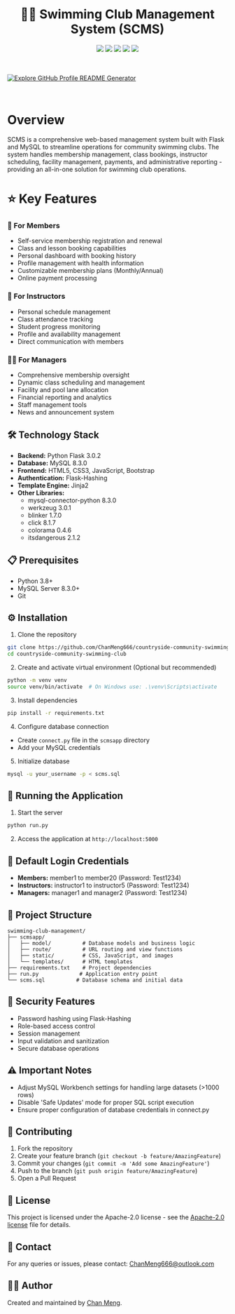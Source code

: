 <div align="center">
 <h1> 🏊‍♂️ Swimming Club Management System (SCMS)</h1>
 <img src="https://img.shields.io/badge/Python-3.8+-blue.svg"/>
 <img src="https://img.shields.io/badge/Flask-3.0.2-brightgreen.svg"/>
 <img src="https://img.shields.io/badge/MySQL-8.3.0-orange.svg"/>
 <img src="https://img.shields.io/badge/Bootstrap-Latest-purple.svg"/>
 <img src="https://img.shields.io/badge/License-MIT-brightgreen.svg"/>
</div>
<br/>

<br/>

[![Explore GitHub Profile README Generator](https://gradient-svg-generator.vercel.app/?text=👉+Explore+It+Now!+👈&height=40&template=pride-rainbow)](https://countryside-community-sw-6wqr4e1.gamma.site/)

<br/>

# Overview
SCMS is a comprehensive web-based management system built with Flask and MySQL to streamline operations for community swimming clubs. The system handles membership management, class bookings, instructor scheduling, facility management, payments, and administrative reporting - providing an all-in-one solution for swimming club operations.

# ⭐ Key Features

### 👥 For Members
- Self-service membership registration and renewal
- Class and lesson booking capabilities 
- Personal dashboard with booking history
- Profile management with health information
- Customizable membership plans (Monthly/Annual)
- Online payment processing

### 🏅 For Instructors
- Personal schedule management 
- Class attendance tracking
- Student progress monitoring
- Profile and availability management
- Direct communication with members

### 👨‍💼 For Managers
- Comprehensive membership oversight
- Dynamic class scheduling and management 
- Facility and pool lane allocation
- Financial reporting and analytics
- Staff management tools
- News and announcement system

## 🛠️ Technology Stack

- **Backend:** Python Flask 3.0.2
- **Database:** MySQL 8.3.0
- **Frontend:** HTML5, CSS3, JavaScript, Bootstrap
- **Authentication:** Flask-Hashing
- **Template Engine:** Jinja2
- **Other Libraries:**
  - mysql-connector-python 8.3.0
  - werkzeug 3.0.1
  - blinker 1.7.0
  - click 8.1.7
  - colorama 0.4.6
  - itsdangerous 2.1.2

## 📋 Prerequisites

- Python 3.8+
- MySQL Server 8.3.0+
- Git

## ⚙️ Installation

1. Clone the repository
```bash
git clone https://github.com/ChanMeng666/countryside-community-swimming-club.git
cd countryside-community-swimming-club
```

2. Create and activate virtual environment (Optional but recommended)
```bash
python -m venv venv
source venv/bin/activate  # On Windows use: .\venv\Scripts\activate
```

3. Install dependencies
```bash
pip install -r requirements.txt
```

4. Configure database connection
- Create `connect.py` file in the `scmsapp` directory
- Add your MySQL credentials

5. Initialize database
```bash
mysql -u your_username -p < scms.sql
```

## 🚀 Running the Application

1. Start the server
```bash
python run.py
```

2. Access the application at `http://localhost:5000`

## 👥 Default Login Credentials

- **Members:** member1 to member20 (Password: Test1234)
- **Instructors:** instructor1 to instructor5 (Password: Test1234) 
- **Managers:** manager1 and manager2 (Password: Test1234)

## 📁 Project Structure
```
swimming-club-management/
├── scmsapp/
│   ├── model/          # Database models and business logic
│   ├── route/          # URL routing and view functions
│   ├── static/         # CSS, JavaScript, and images
│   └── templates/      # HTML templates
├── requirements.txt    # Project dependencies
├── run.py             # Application entry point
└── scms.sql          # Database schema and initial data
```

## 🔑 Security Features

- Password hashing using Flask-Hashing
- Role-based access control
- Session management
- Input validation and sanitization
- Secure database operations

## ⚠️ Important Notes

- Adjust MySQL Workbench settings for handling large datasets (>1000 rows)
- Disable 'Safe Updates' mode for proper SQL script execution
- Ensure proper configuration of database credentials in connect.py

## 🤝 Contributing

1. Fork the repository
2. Create your feature branch (`git checkout -b feature/AmazingFeature`)
3. Commit your changes (`git commit -m 'Add some AmazingFeature'`)
4. Push to the branch (`git push origin feature/AmazingFeature`)
5. Open a Pull Request

## 📝 License

This project is licensed under the Apache-2.0 license - see the [Apache-2.0 license](LICENSE) file for details.

## 📧 Contact

For any queries or issues, please contact: ChanMeng666@outlook.com

## 🙋‍♀ Author

Created and maintained by [Chan Meng](https://github.com/ChanMeng666).

